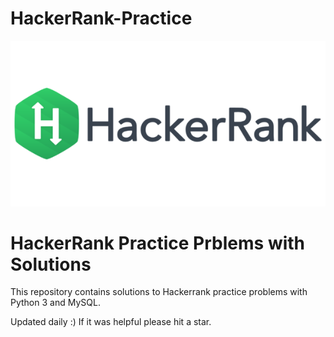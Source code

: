 # HackerRank-Practice
![](https://github.com/jjoshi6/HackerRank-Practice/blob/main/Images/HackerRank%20Logo.png)
# HackerRank Practice Prblems with Solutions
This repository contains solutions to Hackerrank practice problems with Python 3 and MySQL.

Updated daily :) If it was helpful please hit a star.
